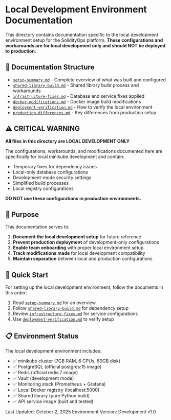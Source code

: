 # Local Development Environment Documentation

This directory contains documentation specific to the local development environment setup for the SolidityOps platform. **These configurations and workarounds are for local development only and should NOT be deployed to production.**

## 📁 Documentation Structure

- [`setup-summary.md`](./setup-summary.md) - Complete overview of what was built and configured
- [`shared-library-build.md`](./shared-library-build.md) - Shared library build process and workarounds
- [`infrastructure-fixes.md`](./infrastructure-fixes.md) - Database and service fixes applied
- [`docker-modifications.md`](./docker-modifications.md) - Docker image build modifications
- [`deployment-verification.md`](./deployment-verification.md) - How to verify the local environment
- [`production-differences.md`](./production-differences.md) - Key differences from production setup

## ⚠️ **CRITICAL WARNING**

**All files in this directory are LOCAL DEVELOPMENT ONLY**

The configurations, workarounds, and modifications documented here are specifically for local minikube development and contain:

- Temporary fixes for dependency issues
- Local-only database configurations
- Development-mode security settings
- Simplified build processes
- Local registry configurations

**DO NOT use these configurations in production environments.**

## 🎯 Purpose

This documentation serves to:

1. **Document the local development setup** for future reference
2. **Prevent production deployment** of development-only configurations
3. **Enable team onboarding** with proper local environment setup
4. **Track modifications made** for local development compatibility
5. **Maintain separation** between local and production configurations

## 🚀 Quick Start

For setting up the local development environment, follow the documents in this order:

1. Read [`setup-summary.md`](./setup-summary.md) for an overview
2. Follow [`shared-library-build.md`](./shared-library-build.md) for dependency setup
3. Review [`infrastructure-fixes.md`](./infrastructure-fixes.md) for service configurations
4. Use [`deployment-verification.md`](./deployment-verification.md) to verify setup

## 📋 Environment Status

The local development environment includes:

- ✅ minikube cluster (7GB RAM, 6 CPUs, 80GB disk)
- ✅ PostgreSQL (official postgres:15 image)
- ✅ Redis (official redis:7 image)
- ✅ Vault (development mode)
- ✅ Monitoring stack (Prometheus + Grafana)
- ✅ Local Docker registry (localhost:5000)
- ✅ Shared library (pure Python build)
- ✅ API service image (built and tested)

Last Updated: October 2, 2025
Environment Version: Development v1.0